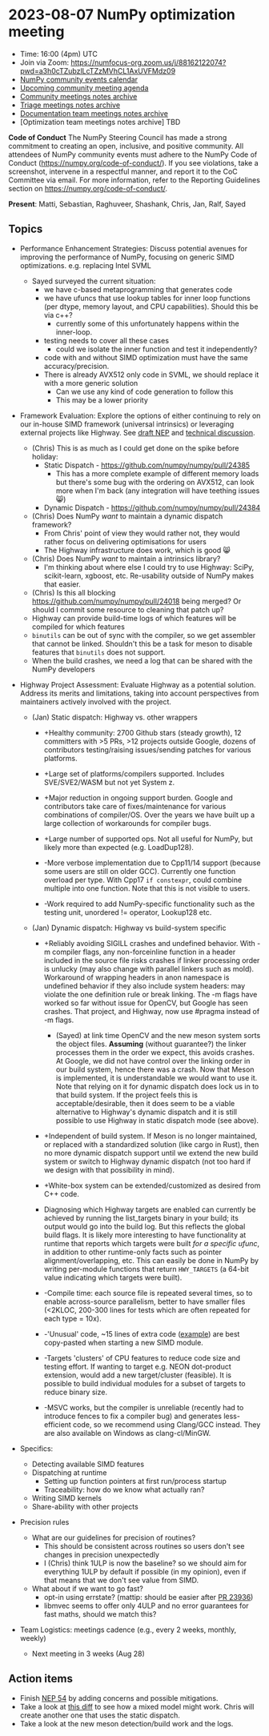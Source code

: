 # 2023-08-07 NumPy optimization meeting

- Time: 16:00 (4pm) UTC
- Join via Zoom: https://numfocus-org.zoom.us/j/88162122074?pwd=a3h0cTZubzlLcTZzMVhCL1AxUVFMdz09
- [NumPy community events calendar](https://scientific-python.org/calendars)
- [Upcoming community meeting agenda](https://hackmd.io/76o-IxCjQX2mOXO_wwkcpg)
- [Community meetings notes archive](https://github.com/numpy/archive/tree/main/community_meetings)
- [Triage meetings notes archive](https://github.com/numpy/archive/tree/master/triage_meetings)
- [Documentation team meetings notes archive](https://github.com/numpy/archive/tree/main/docs_team_meetings)
- [Optimization team meetings notes archive] TBD

**Code of Conduct**
The NumPy Steering Council has made a strong commitment to creating an open, inclusive, and positive community. 
All attendees of NumPy community events must adhere to the NumPy Code of Conduct (https://numpy.org/code-of-conduct/). 
If you see violations, take a screenshot, intervene in a respectful manner, and report it to the CoC Committee via email. For more information, refer to the Reporting Guidelines section on https://numpy.org/code-of-conduct/.

**Present**: Matti, Sebastian, Raghuveer, Shashank, Chris, Jan, Ralf, Sayed

## Topics

- Performance Enhancement Strategies: Discuss potential avenues for improving the performance of NumPy, focusing on generic SIMD optimizations. e.g. replacing Intel SVML
  - Sayed surveyed the current situation: 
    - we have c-based metaprogramming that generates code
    - we have ufuncs that use lookup tables for inner loop functions (per dtype, memory layout, and CPU capabilities). Should this be via c++?
      - currently some of this unfortunately happens within the inner-loop.
    - testing needs to cover all these cases
      - could we isolate the inner function and test it independently?
    - code with and without SIMD optimization must have the same accuracy/precision.
    - There is already AVX512 only code in SVML, we should replace it with a more generic solution
      - Can we use any kind of code generation to follow this
      - This may be a lower priority

- Framework Evaluation: Explore the options of either continuing to rely on our in-house SIMD framework (universal intrinsics) or leveraging external projects like Highway. See [draft NEP](https://github.com/numpy/numpy/pull/24138/files) and [technical discussion](https://github.com/numpy/numpy/issues/24084).
  - (Chris) This is as much as I could get done on the spike before holiday:
      - Static Dispatch - https://github.com/numpy/numpy/pull/24385
          - This has a more complete example of different memory loads but there's some bug with the ordering on AVX512, can look more when I'm back (any integration will have teething issues :smile_cat:)
      - Dynamic Dispatch - https://github.com/numpy/numpy/pull/24384
  - (Chris) Does NumPy *want* to maintain a dynamic dispatch framework?
      - From Chris' point of view they would rather not, they would rather focus on delivering optimisations for users
      - The Highway infrastructure does work, which is good :smile_cat: 
  - (Chris) Does NumPy *want* to maintain a intrinsics library?
      - I'm thinking about where else I could try to use Highway: SciPy, scikit-learn, xgboost, etc. Re-usability outside of NumPy makes that easier.
  - (Chris) Is this all blocking https://github.com/numpy/numpy/pull/24018 being merged? Or should I commit some resource to cleaning that patch up?
  - Highway can provide build-time logs of which features will be compiled for which features
  - `binutils` can be out of sync with the compiler, so we get assembler that cannot be linked. Shouldn't this be a task for meson to disable features that `binutils` does not support.
  - When the build crashes, we need a log that can be shared with the NumPy developers

- Highway Project Assessment: Evaluate Highway as a potential solution. Address its merits and limitations, taking into account perspectives from maintainers actively involved with the project.

  - (Jan) Static dispatch: Highway vs. other wrappers
    + +Healthy community: 2700 Github stars (steady growth), 12 committers with >5 PRs, >12 projects outside Google, dozens of contributors testing/raising issues/sending patches for various platforms.

    + +Large set of platforms/compilers supported. Includes SVE/SVE2/WASM but not yet System z.

    + +Major reduction in ongoing support burden. Google and contributors take care of fixes/maintenance for various combinations of compiler/OS. Over the years we have built up a large collection of workarounds for compiler bugs.

    + +Large number of supported ops. Not all useful for NumPy, but likely more than expected (e.g. LoadDup128).

    - -More verbose implementation due to Cpp11/14 support (because some users are still on older GCC). Currently one function overload per type. With Cpp17 `if constexpr`, could combine multiple into one function. Note that this is not visible to users.

    - -Work required to add NumPy-specific functionality such as the testing unit, unordered != operator, Lookup128 etc.

   - (Jan) Dynamic dispatch: Highway vs build-system specific
     + +Reliably avoiding SIGILL crashes and undefined behavior. With -m compiler flags, any non-forceinline function in a header included in the source file risks crashes if linker processing order is unlucky (may also change with parallel linkers such as mold). Workaround of wrapping headers in anon namespace is undefined behavior if they also include system headers: may violate the one definition rule or break linking. The -m flags have worked so far without issue for OpenCV, but Google has seen crashes. That project, and Highway, now use #pragma instead of -m flags.
       - (Sayed) at link time OpenCV and the new meson system sorts the object files. **Assuming** (without guarantee?) the linker processes them in the order we expect, this avoids crashes. At Google, we did not have control over the linking order in our build system, hence there was a crash. Now that Meson is implemented, it is understandable we would want to use it. Note that relying on it for dynamic dispatch does lock us in to that build system. If the project feels this is acceptable/desirable, then it does seem to be a viable alternative to Highway's dynamic dispatch and it is still possible to use Highway in static dispatch mode (see above).

     + +Independent of build system. If Meson is no longer maintained, or replaced with a standardized solution (like cargo in Rust), then no more dynamic dispatch support until we extend the new build system or switch to Highway dynamic dispatch (not too hard if we design with that possibility in mind).

     + +White-box system can be extended/customized as desired from C++ code.

     - Diagnosing which Highway targets are enabled can currently be achieved by running the list_targets binary in your build; its output would go into the build log. But this reflects the global build flags. It is likely more interesting to have functionality at runtime that reports which targets were built *for a specific ufunc*, in addition to other runtime-only facts such as pointer alignment/overlapping, etc. This can easily be done in NumPy by writing per-module functions that return `HWY_TARGETS` (a 64-bit value indicating which targets were built).

     - -Compile time: each source file is repeated several times, so to enable across-source parallelism, better to have smaller files (<2KLOC, 200-300 lines for tests which are often repeated for each type = 10x).

     - -'Unusual' code, ~15 lines of extra code ([example](https://gcc.godbolt.org/z/zP7MYe9Yf)) are best copy-pasted when starting a new SIMD module.

     - -Targets 'clusters' of CPU features to reduce code size and testing effort. If wanting to target e.g. NEON dot-product extension, would add a new target/cluster (feasible). It is possible to build individual modules for a subset of targets to reduce binary size.

     - -MSVC works, but the compiler is unreliable (recently had to introduce fences to fix a compiler bug) and generates less-efficient code, so we recommend using Clang/GCC instead. They are also available on Windows as clang-cl/MinGW.

- Specifics:
  - Detecting available SIMD features
  - Dispatching at runtime
    - Setting up function pointers at first run/process startup
    - Traceability: how do we know what actually ran?
  - Writing SIMD kernels
  - Share-ability with other projects

- Precision rules 
    - What are our guidelines for precision of routines?
      - This should be consistent across routines so users don't see changes in precision unexpectedly
      - I (Chris) think 1ULP is now the baseline? so we should aim for everything 1ULP by default if possible (in my opinion), even if that means that we don't see value from SIMD.
    - What about if we want to go fast?
      - opt-in using errstate? (mattip: should be easier after [PR 23936](https://github.com/numpy/numpy/pull/23936))
      - libmvec seems to offer only 4ULP and no error guarantees for fast maths, should we match this?

- Team Logistics: meetings cadence (e.g., every 2 weeks, monthly, weekly)
  - Next meeting in 3 weeks (Aug 28)

## Action items
- Finish [NEP 54](https://github.com/numpy/numpy/pull/24138) by adding concerns and possible mitigations.
- Take a look at [this diff](https://github.com/numpy/numpy/compare/main...Mousius:numpy:hwy-spike?expand=1) to see how a mixed model might work. Chris will create another one that uses the static dispatch.
- Take a look at the new meson detection/build work and the logs.
